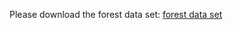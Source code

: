 Please download the forest data set:
[forest data set](wwwdb.inf.tu-dresden.de/misc/ForestData/forest.csv)
